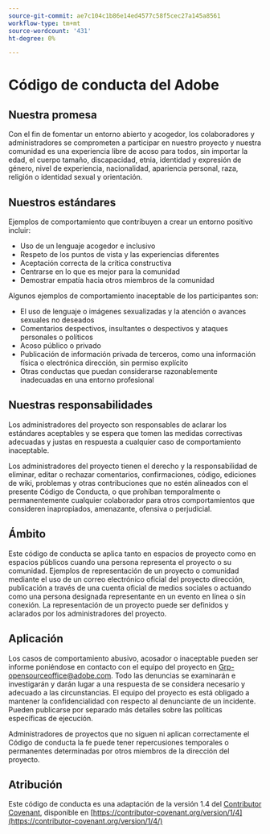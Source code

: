 ```yaml
---
source-git-commit: ae7c104c1b86e14ed4577c58f5cec27a145a8561
workflow-type: tm+mt
source-wordcount: '431'
ht-degree: 0%

---
```


# Código de conducta del Adobe

## Nuestra promesa

Con el fin de fomentar un entorno abierto y acogedor,
los colaboradores y administradores se comprometen a participar en nuestro proyecto y
nuestra comunidad es una experiencia libre de acoso para todos, sin importar la edad, el cuerpo
tamaño, discapacidad, etnia, identidad y expresión de género, nivel de experiencia,
nacionalidad, apariencia personal, raza, religión o identidad sexual y
orientación.

## Nuestros estándares

Ejemplos de comportamiento que contribuyen a crear un entorno positivo
incluir:

* Uso de un lenguaje acogedor e inclusivo
* Respeto de los puntos de vista y las experiencias diferentes
* Aceptación correcta de la crítica constructiva
* Centrarse en lo que es mejor para la comunidad
* Demostrar empatía hacia otros miembros de la comunidad

Algunos ejemplos de comportamiento inaceptable de los participantes son:

* El uso de lenguaje o imágenes sexualizadas y la atención o avances sexuales no deseados
* Comentarios despectivos, insultantes o despectivos y ataques personales o políticos
* Acoso público o privado
* Publicación de información privada de terceros, como una información física o electrónica
dirección, sin permiso explícito
* Otras conductas que puedan considerarse razonablemente inadecuadas en una
entorno profesional

## Nuestras responsabilidades

Los administradores del proyecto son responsables de aclarar los estándares aceptables
y se espera que tomen las medidas correctivas adecuadas y justas en
respuesta a cualquier caso de comportamiento inaceptable.

Los administradores del proyecto tienen el derecho y la responsabilidad de eliminar, editar o
rechazar comentarios, confirmaciones, código, ediciones de wiki, problemas y otras contribuciones
que no estén alineados con el presente Código de Conducta, o que prohíban temporalmente o
permanentemente cualquier colaborador para otros comportamientos que consideren inapropiados,
amenazante, ofensiva o perjudicial.

## Ámbito

Este código de conducta se aplica tanto en espacios de proyecto como en espacios públicos
cuando una persona representa el proyecto o su comunidad. Ejemplos de
representación de un proyecto o comunidad mediante el uso de un correo electrónico oficial del proyecto
dirección, publicación a través de una cuenta oficial de medios sociales o actuando como una persona designada
representante en un evento en línea o sin conexión. La representación de un proyecto puede ser
definidos y aclarados por los administradores del proyecto.

## Aplicación

Los casos de comportamiento abusivo, acosador o inaceptable pueden ser
informe poniéndose en contacto con el equipo del proyecto en Grp-opensourceoffice@adobe.com. Todo
las denuncias se examinarán e investigarán y darán lugar a una respuesta de
se considera necesario y adecuado a las circunstancias. El equipo del proyecto es
está obligado a mantener la confidencialidad con respecto al denunciante de un incidente.
Pueden publicarse por separado más detalles sobre las políticas específicas de ejecución.

Administradores de proyectos que no siguen ni aplican correctamente el Código de conducta
la fe puede tener repercusiones temporales o permanentes determinadas por otros
miembros de la dirección del proyecto.

## Atribución

Este código de conducta es una adaptación de la versión 1.4 del [Contributor Covenant](https://contributor-covenant.org),
disponible en [https://contributor-covenant.org/version/1/4](https://contributor-covenant.org/version/1/4/)
